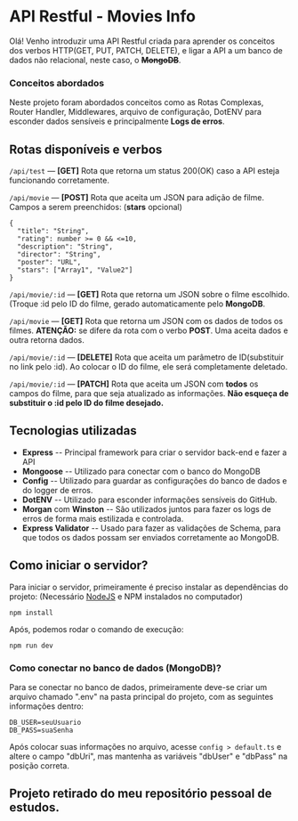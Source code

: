 # API Restful - Movies Info

Olá! Venho introduzir uma API Restful criada para aprender os conceitos dos verbos HTTP(GET, PUT, PATCH, DELETE), e ligar a API a um banco de dados não relacional, neste caso, o **~~MongoDB~~**.

### Conceitos abordados

Neste projeto foram abordados conceitos como as Rotas Complexas, Router Handler, Middlewares, arquivo de configuração, DotENV para esconder dados sensíveis e principalmente **Logs de erros**.

## Rotas disponíveis e verbos

`/api/test` — **[GET]** Rota que retorna um status 200(OK) caso a API esteja funcionando corretamente.

`/api/movie` — **[POST]** Rota que aceita um JSON para adição de filme. Campos a serem preenchidos: (**stars** opcional)

```
{
  "title": "String",
  "rating": number >= 0 && <=10,
  "description": "String",
  "director": "String",
  "poster": "URL",
  "stars": ["Array1", "Value2"]
}
```

`/api/movie/:id` — **[GET]** Rota que retorna um JSON sobre o filme escolhido. (Troque :id pelo ID do filme, gerado automaticamente pelo **MongoDB**.

`/api/movie` — **[GET]** Rota que retorna um JSON com os dados de todos os filmes. **ATENÇÃO:** se difere da rota com o verbo **POST**. Uma aceita dados e outra retorna dados.

`/api/movie/:id` — **[DELETE]** Rota que aceita um parâmetro de ID(substituir no link pelo :id). Ao colocar o ID do filme, ele será completamente deletado.

`/api/movie/:id` — **[PATCH]** Rota que aceita um JSON com **todos** os campos do filme, para que seja atualizado as informações. **Não esqueça de substituir o :id pelo ID do filme desejado.**

## Tecnologias utilizadas

- **Express** -- Principal framework para criar o servidor back-end e fazer a API
- **Mongoose** -- Utilizado para conectar com o banco do MongoDB
- **Config** -- Utilizado para guardar as configurações do banco de dados e do logger de erros.
- **DotENV** -- Utilizado para esconder informações sensíveis do GitHub.
- **Morgan** com **Winston** -- São utilizados juntos para fazer os logs de erros de forma mais estilizada e controlada.
- **Express Validator** -- Usado para fazer as validações de Schema, para que todos os dados possam ser enviados corretamente ao MongoDB.

## Como iniciar o servidor?

Para iniciar o servidor, primeiramente é preciso instalar as dependências do projeto: (Necessário [NodeJS](https://nodejs.org/en) e NPM instalados no computador)

`npm install`

Após, podemos rodar o comando de execução:

`npm run dev`

### Como conectar no banco de dados (MongoDB)?

Para se conectar no banco de dados, primeiramente deve-se criar um arquivo chamado ".env" na pasta principal do projeto, com as seguintes informações dentro:

```
DB_USER=seuUsuario
DB_PASS=suaSenha
```

Após colocar suas informações no arquivo, acesse `config > default.ts` e altere o campo "dbUri", mas mantenha as variáveis "dbUser" e "dbPass" na posição correta.

## Projeto retirado do meu repositório pessoal de estudos.

